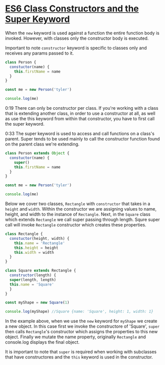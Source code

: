 # [ES6 Class Constructors and the Super Keyword](https://egghead.io/lessons/javascript-es6-class-constructors-and-the-super-keyword)

When the `new` keyword is used against a function the entire function body is invoked. However, with classes only the constructor body is executed.

Important to note `constructor` keyword is specific to classes only and receives any params passed to it.

```js
class Person {
  constuctor(name) {
    this.firstName = name
  }
}

const me = new Person('tyler')

console.log(me)
```

0:19 There can only be constructor per class. If you're working with a class that is extending another class, in order to use a constructor at all, as well as use the this keyword from within that constructor, you have to first call the super keyword.

0:33 The super keyword is used to access and call functions on a class's parent. Super tends to be used mainly to call the constructor function found on the parent class we're extending.

```js
class Person extends Object {
  constuctor(name) {
    super()
    this.firstName = name
  }
}

const me = new Person('tyler')

console.log(me)
```

Below we cover two classes, `Rectangle` with `constructor` that takes in a `height` and `width`. Within the constructor we are assigning values to name, height, and width to the instance of `Rectangle`. Next, in the `Square` class which extends `Rectangle` we call super passing through length. Squre super call will invoke `Rectangle` constructor which creates these properties.

```js
class Rectangle {
  constuctor(height, width) {
    this.name = 'Rectangle'
    this.height = height
    this.width = width
  }
}

class Square extends Rectangle {
  constructor(length) {
  super(length, length)
  this.name = 'Square'
  }
}

const myShape = new Square(1)

console.log(myShape) //Square {name: 'Square', height: 1, width: 1}
```

In the example above, when we use the `new` keyword for `myShape` we create a new object. In this case first we invoke the constructore of 'Square', `super` then calls `Rectangle`'s constructor which assigns the properties to this new object. Finally we mutate the name property, originally `Rectangle` and console.log displays the final object.

It is important to note that `super` is required when working with subclasses that have constructores and the `this` keyword is used in the constructor.
